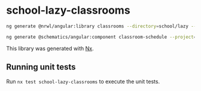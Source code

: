# school-lazy-classrooms

```bash
ng generate @nrwl/angular:library classrooms --directory=school/lazy --prefix=school --simpleModuleName --style=scss --routing --lazy --parentModule=libs/workdesk/admin/src/lib/workdesk-admin.module.ts --dry-run

ng generate @schematics/angular:component classroom-schedule --project=school-lazy-classrooms --style=scss --dry-run


```

This library was generated with [Nx](https://nx.dev).

## Running unit tests

Run `nx test school-lazy-classrooms` to execute the unit tests.
